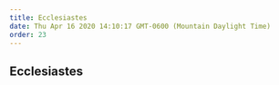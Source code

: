 ```yaml
---
title: Ecclesiastes
date: Thu Apr 16 2020 14:10:17 GMT-0600 (Mountain Daylight Time)
order: 23
---
```


## Ecclesiastes